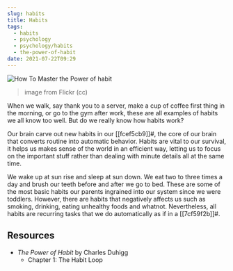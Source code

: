```yaml
---
slug: habits
title: Habits
tags:
  - habits
  - psychology
  - psychology/habits
  - the-power-of-habit
date: 2021-07-22T09:29
---
```



![How To Master the Power of habit](https://live.staticflickr.com/8403/8693660712_e10aa12e28_b.jpg)
> image from Flickr (cc)

When we walk, say thank you to a server, make a cup of coffee first thing in the
morning, or go to the gym after work, these are all examples of habits we all
know too well. But do we really know how habits work?

Our brain carve out new habits in our [[fcef5cb9]]#, the core of our brain that
converts routine into automatic behavior. Habits are vital to our survival, it
helps us makes sense of the world in an efficient way, letting us to focus on
the important stuff rather than dealing with minute details all at the same
time.

We wake up at sun rise and sleep at sun down. We eat two to three times a day
and brush our teeth before and after we go to bed. These are some of the most
basic habits our parents ingrained into our system since we were toddlers.
However, there are habits that negatively affects us such as smoking, drinking,
eating unhealthy foods and whatnot. Nevertheless, all habits are recurring tasks
that we do automatically as if in a [[7cf59f2b]]#.

## Resources

- _The Power of Habit_ by Charles Duhigg
  - Chapter 1: The Habit Loop
